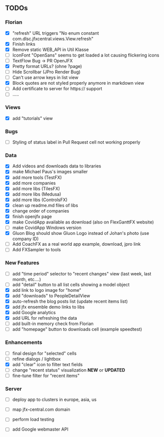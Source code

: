 ## TODOs

### Florian

- [x] "refresh" URL triggers "No enum constant com.dlsc.jfxcentral.views.View.refresh"
- [X] Finish links
- [X] Remove static WEB_API in Util Klasse
- [ ] IconFont "OpenSans" seems to get loaded a lot causing flickering icons
- [ ] TextFlow Bug -> PR OpenJFX
- [x] Pretty format URLs? (ohne ?page)
- [ ] Hide Scrollbar (JPro Render Bug)
- [ ] Can't use arrow keys in list view
- [X] Block quotes are not styled properly anymore in markdown view
- [ ] Add certificate to server for https:// support  
- [ ] .....

### Views

- [X] add "tutorials" view

### Bugs

- [ ] Styling of status label in Pull Request cell not working properly

### Data
- [X] Add videos and downloads data to libraries
- [X] make Michael Paus's images smaller
- [X] add more tools (TestFX)
- [X] add more companies
- [X] add more libs (TilesFX)
- [X] add more libs (Medusa)
- [X] add more libs (ControlsFX)
- [X] clean up readme.md files of libs
- [X] change order of companies
- [X] finish openjfx page
- [X] make CovidApp available as download (also on FlexGanttFX website)
- [ ] make CovidApp Windows version
- [X] Gluon Blog should show Gluon Logo instead of Johan's photo (use company ID)
- [ ] Add CoachFX as a real world app example, download, jpro link
- [ ] Add FXSampler to tools

### New Features
- [ ] add "time period" selector to "recent changes" view (last week, last month, etc....)
- [ ] add "detail" button to all list cells showing a model object
- [X] add link to logo image for "home"
- [X] add "downloads" to PeopleDetailView
- [X] auto-refresh the blog posts list (update recent items list)
- [X] add jfx ensemble demo links to libs
- [X] add Google analytics
- [X] add URL for refreshing the data
- [ ] add built-in memory check from Florian
- [ ] add "homepage" button to downloads cell (example speedtest)

### Enhancements

- [ ] final design for "selected" cells
- [ ] refine dialogs / lightbox
- [X] add "clear" icon to filter text fields
- [ ] change "recent status" visualization **NEW** or **UPDATED**
- [ ] fine-tune filter for "recent items"

### Server
- [ ] deploy app to clusters in europe, asia, us
- [ ] map jfx-central.com domain
- [ ] perform load testing
- [ ] add Google webmaster API

